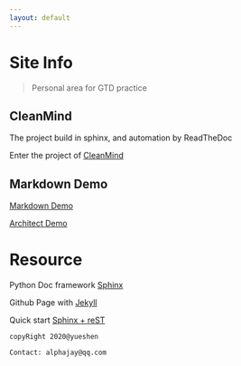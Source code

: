 ```yaml
---
layout: default
---
```


# Site Info

> Personal area for GTD practice
>
>

## CleanMind

The project build in sphinx, and automation by ReadTheDoc

Enter the project of [CleanMind](https://gtd.alphajay.online "cleanMind")


## Markdown Demo

[Markdown Demo](./MDs/README.md)

[Architect Demo](./MDs/Architect.md)

# Resource
Python Doc framework [Sphinx](https://www.sphinx-doc.org/en/master/ "sphinx")

Github Page with [Jekyll](https://help.github.com/en/github/working-with-github-pages/testing-your-github-pages-site-locally-with-jekyll "Testing your GitHub Pages site locally with Jekyll")

Quick start [Sphinx + reST](https://www.cnblogs.com/zzqcn/p/5096876.html "Sphinx + reST")


```
copyRight 2020@yueshen

Contact: alphajay@qq.com

```
